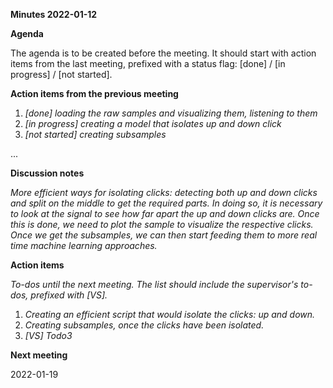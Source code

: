 ﻿**Minutes 2022-01-12**

**Agenda**

The agenda is to be created before the meeting. It should start with action items from the last meeting, prefixed with a status flag: [done] / [in progress] / [not started].

**Action items from the previous meeting**

1. *[done] loading the raw samples and visualizing them, listening to them*
1. *[in progress] creating a model that isolates up and down click*
1. *[not started] creating subsamples*

...

**Discussion notes**

*More efficient ways for isolating clicks: detecting both up and down clicks and split on the middle to get the required parts. In doing so, it is necessary to look at the signal to see how far apart the up and down clicks are. Once this is done, we need to plot the sample to visualize the respective clicks. Once we get the subsamples, we can then start feeding them to more real time machine learning approaches.*

**Action items**

*To-dos until the next meeting. The list should include the supervisor's to-dos, prefixed with [VS].*

1. *Creating an efficient script that would isolate the clicks: up and down.*
1. *Creating subsamples, once the clicks have been isolated.*
1. *[VS] Todo3*

**Next meeting**

2022-01-19

